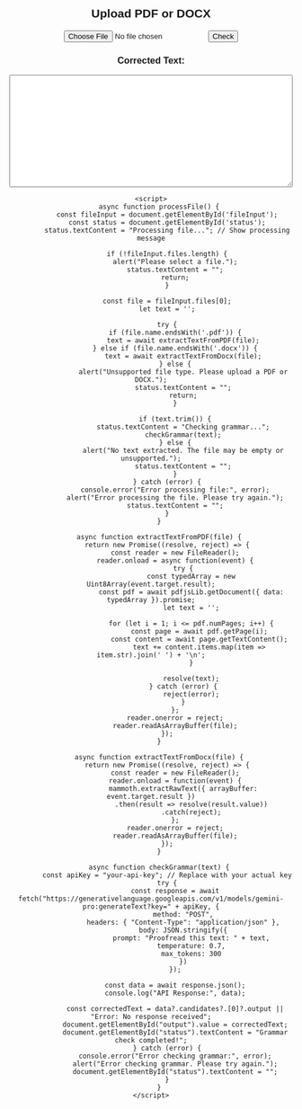 <html lang="en">
<head>
    <meta charset="UTF-8">
    <meta name="viewport" content="width=device-width, initial-scale=1.0">
    <title>Grammar Checker</title>
    <script src="https://cdnjs.cloudflare.com/ajax/libs/pdf.js/2.16.105/pdf.min.js"></script>
    <script src="https://cdnjs.cloudflare.com/ajax/libs/mammoth/1.4.2/mammoth.browser.min.js"></script>
    <style>
        body { font-family: Arial, sans-serif; text-align: center; padding: 20px; }
        textarea { width: 100%; height: 200px; }
        #status { font-weight: bold; color: blue; margin-top: 10px; }
    </style>
</head>
<body>
    <h2>Upload PDF or DOCX</h2>
    <input type="file" id="fileInput" accept=".pdf,.docx">
    <button onclick="processFile()">Check</button>
    <h3>Corrected Text:</h3>
    <p id="status"></p> <!-- Status message -->
    <textarea id="output" readonly></textarea>

    <script>
        async function processFile() {
            const fileInput = document.getElementById('fileInput');
            const status = document.getElementById('status');
            status.textContent = "Processing file..."; // Show processing message

            if (!fileInput.files.length) {
                alert("Please select a file.");
                status.textContent = "";
                return;
            }

            const file = fileInput.files[0];
            let text = '';

            try {
                if (file.name.endsWith('.pdf')) {
                    text = await extractTextFromPDF(file);
                } else if (file.name.endsWith('.docx')) {
                    text = await extractTextFromDocx(file);
                } else {
                    alert("Unsupported file type. Please upload a PDF or DOCX.");
                    status.textContent = "";
                    return;
                }

                if (text.trim()) {
                    status.textContent = "Checking grammar...";
                    checkGrammar(text);
                } else {
                    alert("No text extracted. The file may be empty or unsupported.");
                    status.textContent = "";
                }
            } catch (error) {
                console.error("Error processing file:", error);
                alert("Error processing the file. Please try again.");
                status.textContent = "";
            }
        }

        async function extractTextFromPDF(file) {
            return new Promise((resolve, reject) => {
                const reader = new FileReader();
                reader.onload = async function(event) {
                    try {
                        const typedArray = new Uint8Array(event.target.result);
                        const pdf = await pdfjsLib.getDocument({ data: typedArray }).promise;
                        let text = '';
                        
                        for (let i = 1; i <= pdf.numPages; i++) {
                            const page = await pdf.getPage(i);
                            const content = await page.getTextContent();
                            text += content.items.map(item => item.str).join(' ') + '\n';
                        }

                        resolve(text);
                    } catch (error) {
                        reject(error);
                    }
                };
                reader.onerror = reject;
                reader.readAsArrayBuffer(file);
            });
        }

        async function extractTextFromDocx(file) {
            return new Promise((resolve, reject) => {
                const reader = new FileReader();
                reader.onload = function(event) {
                    mammoth.extractRawText({ arrayBuffer: event.target.result })
                        .then(result => resolve(result.value))
                        .catch(reject);
                };
                reader.onerror = reject;
                reader.readAsArrayBuffer(file);
            });
        }

        async function checkGrammar(text) {
            const apiKey = "your-api-key"; // Replace with your actual key
            try {
                const response = await fetch("https://generativelanguage.googleapis.com/v1/models/gemini-pro:generateText?key=" + apiKey, {
                    method: "POST",
                    headers: { "Content-Type": "application/json" },
                    body: JSON.stringify({
                        prompt: "Proofread this text: " + text,
                        temperature: 0.7,
                        max_tokens: 300
                    })
                });

                const data = await response.json();
                console.log("API Response:", data);

                const correctedText = data?.candidates?.[0]?.output || "Error: No response received";
                document.getElementById("output").value = correctedText;
                document.getElementById("status").textContent = "Grammar check completed!";
            } catch (error) {
                console.error("Error checking grammar:", error);
                alert("Error checking grammar. Please try again.");
                document.getElementById("status").textContent = "";
            }
        }
    </script>
</body>
</html>

